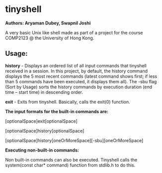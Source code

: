 # tinyshell

**Authors: Aryaman Dubey, Swapnil Joshi**

A very basic Unix like shell made as part of a project for the course COMP2123 @ the University of Hong Kong.


## Usage: ##

**history** - Displays an ordered list of all input commands that tinyshell received in a session. In
this project, by default, the history command displays the 5 most recent commands (latest command shows first; if less than 5 commands have been executed, it displays them all).
The -sbu flag (Sort by Usage) sorts the history commands by execution duration (end time – start time) in descending order. 

**exit** - Exits from tinyshell. Basically, calls the exit(0) function.


**The input formats for the built-in commands are:**

[optionalSpace]exit[optionalSpace]

[optionalSpace]history[optionalSpace]

[optionalSpace]history[oneOrMoreSpace][-sbu][oneOrMoreSpace]


**Executing non-built-in commands:** 

Non built-in commands can also be executed. Tinyshell calls the system(const char* command) function from stdlib.h to do this.
